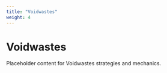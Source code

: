 ```yaml
---
title: "Voidwastes"
weight: 4
---
```


# Voidwastes

Placeholder content for Voidwastes strategies and mechanics.
